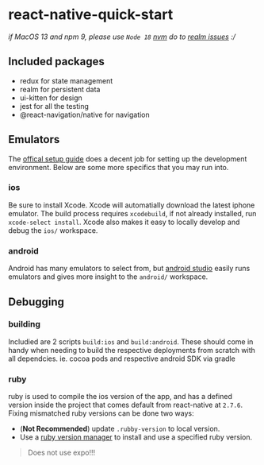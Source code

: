 # react-native-quick-start

_if MacOS 13 and npm 9, please use `Node 18` [nvm](https://github.com/nvm-sh/nvm) do to [realm issues](https://github.com/realm/realm-js/issues/5136) :/_

## Included packages

- redux for state management
- realm for persistent data
- ui-kitten for design
- jest for all the testing
- @react-navigation/native for navigation

## Emulators

The [offical setup guide](https://reactnative.dev/docs/environment-setup) does a decent job for setting up the development environment. Below are some more specifics that you may run into.

### ios

Be sure to install Xcode. Xcode will automatially download the latest iphone emulator. The build process requires `xcodebuild`, if not already installed, run `xcode-select install`. Xcode also makes it easy to locally develop and debug the `ios/` workspace.

### android

Android has many emulators to select from, but [android studio](https://developer.android.com/studio?gclid=Cj0KCQiA6rCgBhDVARIsAK1kGPI0glwG6Gh40hC0EgwaANvivEIBEnZLDJKRgO8DK_UKXZutyj-v2iIaAjLKEALw_wcB&gclsrc=aw.ds) easily runs emulators and gives more insight to the `android/` workspace.

## Debugging

### building

Includied are 2 scripts `build:ios` and `build:android`. These should come in handy when needing to build the respective deployments from scratch with all dependcies. ie. cocoa pods and respective android SDK via gradle

### ruby

ruby is used to compile the ios version of the app, and has a defined version inside the project that comes default from react-native at `2.7.6`. Fixing mismatched ruby versions can be done two ways:

- (**Not Recommended**) update `.rubby-version` to local version.
- Use a [ruby version manager](https://github.com/rbenv/rbenv) to install and use a specified ruby version.

> Does not use expo!!!

